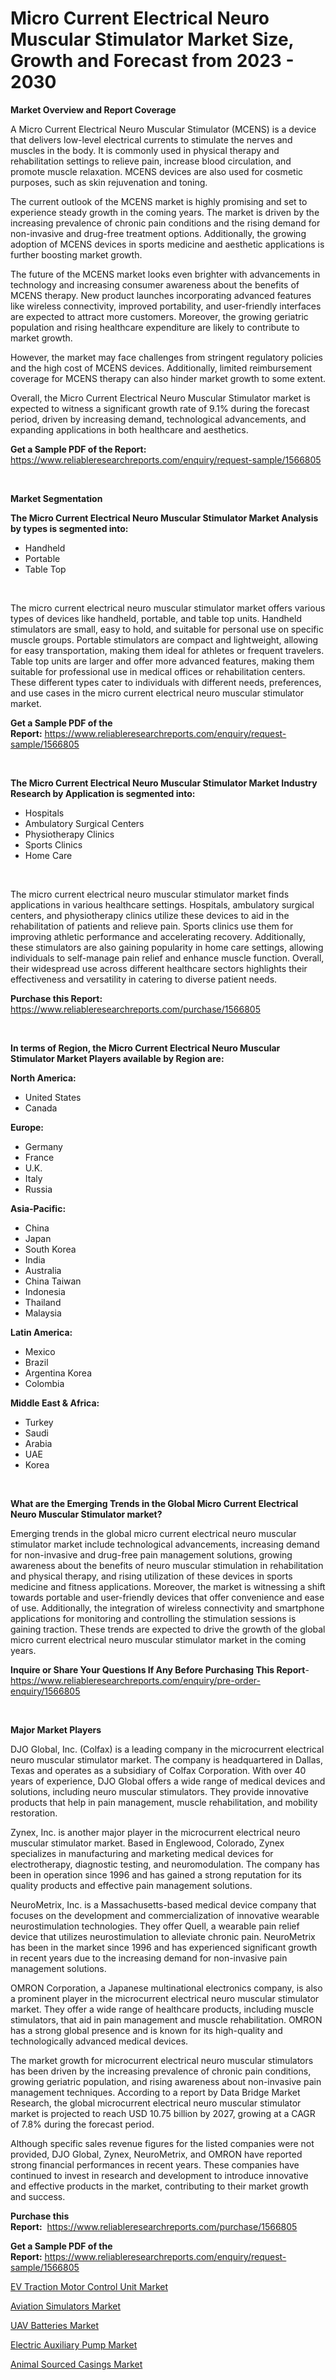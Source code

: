 <p><h1>Micro Current Electrical Neuro Muscular Stimulator Market Size, Growth and Forecast from 2023 - 2030</h1></p><p><strong>Market Overview and Report Coverage</strong></p>
<p><p>A Micro Current Electrical Neuro Muscular Stimulator (MCENS) is a device that delivers low-level electrical currents to stimulate the nerves and muscles in the body. It is commonly used in physical therapy and rehabilitation settings to relieve pain, increase blood circulation, and promote muscle relaxation. MCENS devices are also used for cosmetic purposes, such as skin rejuvenation and toning.</p><p>The current outlook of the MCENS market is highly promising and set to experience steady growth in the coming years. The market is driven by the increasing prevalence of chronic pain conditions and the rising demand for non-invasive and drug-free treatment options. Additionally, the growing adoption of MCENS devices in sports medicine and aesthetic applications is further boosting market growth.</p><p>The future of the MCENS market looks even brighter with advancements in technology and increasing consumer awareness about the benefits of MCENS therapy. New product launches incorporating advanced features like wireless connectivity, improved portability, and user-friendly interfaces are expected to attract more customers. Moreover, the growing geriatric population and rising healthcare expenditure are likely to contribute to market growth.</p><p>However, the market may face challenges from stringent regulatory policies and the high cost of MCENS devices. Additionally, limited reimbursement coverage for MCENS therapy can also hinder market growth to some extent.</p><p>Overall, the Micro Current Electrical Neuro Muscular Stimulator market is expected to witness a significant growth rate of 9.1% during the forecast period, driven by increasing demand, technological advancements, and expanding applications in both healthcare and aesthetics.</p></p>
<p><strong>Get a Sample PDF of the Report:</strong> <a href="https://www.reliableresearchreports.com/enquiry/request-sample/1566805">https://www.reliableresearchreports.com/enquiry/request-sample/1566805</a></p>
<p>&nbsp;</p>
<p><strong>Market Segmentation</strong></p>
<p><strong>The Micro Current Electrical Neuro Muscular Stimulator Market Analysis by types is segmented into:</strong></p>
<p><ul><li>Handheld</li><li>Portable</li><li>Table Top</li></ul></p>
<p>&nbsp;</p>
<p><p>The micro current electrical neuro muscular stimulator market offers various types of devices like handheld, portable, and table top units. Handheld stimulators are small, easy to hold, and suitable for personal use on specific muscle groups. Portable stimulators are compact and lightweight, allowing for easy transportation, making them ideal for athletes or frequent travelers. Table top units are larger and offer more advanced features, making them suitable for professional use in medical offices or rehabilitation centers. These different types cater to individuals with different needs, preferences, and use cases in the micro current electrical neuro muscular stimulator market.</p></p>
<p><strong>Get a Sample PDF of the Report:</strong>&nbsp;<a href="https://www.reliableresearchreports.com/enquiry/request-sample/1566805">https://www.reliableresearchreports.com/enquiry/request-sample/1566805</a></p>
<p>&nbsp;</p>
<p><strong>The Micro Current Electrical Neuro Muscular Stimulator Market Industry Research by Application is segmented into:</strong></p>
<p><ul><li>Hospitals</li><li>Ambulatory Surgical Centers</li><li>Physiotherapy Clinics</li><li>Sports Clinics</li><li>Home Care</li></ul></p>
<p>&nbsp;</p>
<p><p>The micro current electrical neuro muscular stimulator market finds applications in various healthcare settings. Hospitals, ambulatory surgical centers, and physiotherapy clinics utilize these devices to aid in the rehabilitation of patients and relieve pain. Sports clinics use them for improving athletic performance and accelerating recovery. Additionally, these stimulators are also gaining popularity in home care settings, allowing individuals to self-manage pain relief and enhance muscle function. Overall, their widespread use across different healthcare sectors highlights their effectiveness and versatility in catering to diverse patient needs.</p></p>
<p><strong>Purchase this Report:</strong>&nbsp; <a href="https://www.reliableresearchreports.com/purchase/1566805">https://www.reliableresearchreports.com/purchase/1566805</a></p>
<p>&nbsp;</p>
<p><strong>In terms of Region, the Micro Current Electrical Neuro Muscular Stimulator Market Players available by Region are:</strong></p>
<p>
    <p> <strong> North America: </strong>
        <ul>
            <li>United States</li>
            <li>Canada</li>
        </ul>
        </p> 
    <p> <strong> Europe: </strong>
        <ul>
            <li>Germany</li>
            <li>France</li>
            <li>U.K.</li>
            <li>Italy</li>
            <li>Russia</li>
        </ul>
        </p> 
    <p> <strong> Asia-Pacific: </strong>
        <ul>
            <li>China</li>
            <li>Japan</li>
            <li>South Korea</li>
            <li>India</li>
            <li>Australia</li>
            <li>China Taiwan</li>
            <li>Indonesia</li>
            <li>Thailand</li>
            <li>Malaysia</li>
        </ul>
        </p> 
    <p> <strong> Latin America: </strong>
        <ul>
            <li>Mexico</li>
            <li>Brazil</li>
            <li>Argentina Korea</li>
            <li>Colombia</li>
        </ul>
        </p> 
    <p> <strong> Middle East & Africa: </strong>
        <ul>
            <li>Turkey</li>
            <li>Saudi</li>
            <li>Arabia</li>
            <li>UAE</li>
            <li>Korea</li>
        </ul>
    </p>
    </p>
<p>&nbsp;</p>
<p><strong>What are the Emerging Trends in the Global Micro Current Electrical Neuro Muscular Stimulator market?</strong></p>
<p><p>Emerging trends in the global micro current electrical neuro muscular stimulator market include technological advancements, increasing demand for non-invasive and drug-free pain management solutions, growing awareness about the benefits of neuro muscular stimulation in rehabilitation and physical therapy, and rising utilization of these devices in sports medicine and fitness applications. Moreover, the market is witnessing a shift towards portable and user-friendly devices that offer convenience and ease of use. Additionally, the integration of wireless connectivity and smartphone applications for monitoring and controlling the stimulation sessions is gaining traction. These trends are expected to drive the growth of the global micro current electrical neuro muscular stimulator market in the coming years.</p></p>
<p><strong>Inquire or Share Your Questions If Any Before Purchasing This Report</strong>- <a href="https://www.reliableresearchreports.com/enquiry/pre-order-enquiry/1566805">https://www.reliableresearchreports.com/enquiry/pre-order-enquiry/1566805</a></p>
<p>&nbsp;</p>
<p><strong>Major Market Players</strong></p>
<p><p>DJO Global, Inc. (Colfax) is a leading company in the microcurrent electrical neuro muscular stimulator market. The company is headquartered in Dallas, Texas and operates as a subsidiary of Colfax Corporation. With over 40 years of experience, DJO Global offers a wide range of medical devices and solutions, including neuro muscular stimulators. They provide innovative products that help in pain management, muscle rehabilitation, and mobility restoration.</p><p>Zynex, Inc. is another major player in the microcurrent electrical neuro muscular stimulator market. Based in Englewood, Colorado, Zynex specializes in manufacturing and marketing medical devices for electrotherapy, diagnostic testing, and neuromodulation. The company has been in operation since 1996 and has gained a strong reputation for its quality products and effective pain management solutions.</p><p>NeuroMetrix, Inc. is a Massachusetts-based medical device company that focuses on the development and commercialization of innovative wearable neurostimulation technologies. They offer Quell, a wearable pain relief device that utilizes neurostimulation to alleviate chronic pain. NeuroMetrix has been in the market since 1996 and has experienced significant growth in recent years due to the increasing demand for non-invasive pain management solutions.</p><p>OMRON Corporation, a Japanese multinational electronics company, is also a prominent player in the microcurrent electrical neuro muscular stimulator market. They offer a wide range of healthcare products, including muscle stimulators, that aid in pain management and muscle rehabilitation. OMRON has a strong global presence and is known for its high-quality and technologically advanced medical devices.</p><p>The market growth for microcurrent electrical neuro muscular stimulators has been driven by the increasing prevalence of chronic pain conditions, growing geriatric population, and rising awareness about non-invasive pain management techniques. According to a report by Data Bridge Market Research, the global microcurrent electrical neuro muscular stimulator market is projected to reach USD 10.75 billion by 2027, growing at a CAGR of 7.8% during the forecast period.</p><p>Although specific sales revenue figures for the listed companies were not provided, DJO Global, Zynex, NeuroMetrix, and OMRON have reported strong financial performances in recent years. These companies have continued to invest in research and development to introduce innovative and effective products in the market, contributing to their market growth and success.</p></p>
<p><strong>Purchase this Report:</strong>&nbsp;&nbsp;<a href="https://www.reliableresearchreports.com/purchase/1566805">https://www.reliableresearchreports.com/purchase/1566805</a></p>
<p></p>
<p><strong>Get a Sample PDF of the Report:</strong>&nbsp;<a href="https://www.reliableresearchreports.com/enquiry/request-sample/1566805">https://www.reliableresearchreports.com/enquiry/request-sample/1566805</a></p>
<p><p><a href="https://www.linkedin.com/pulse/ev-traction-motor-control-unit-market-challenges-opportunities-8cs9e/">EV Traction Motor Control Unit Market</a></p><p><a href="https://medium.com/@daishawolff/aviation-simulators-market-size-growth-forecast-2023-2030-d49a964ab03a">Aviation Simulators Market</a></p><p><a href="https://medium.com/@sk99912151/uav-batteries-market-size-growth-forecast-2023-2030-3c9d90b8cfe5">UAV Batteries Market</a></p><p><a href="https://www.linkedin.com/pulse/electric-auxiliary-pump-market-size-growth-forecast-from-gdlye/">Electric Auxiliary Pump Market</a></p><p><a href="https://www.linkedin.com/pulse/animal-sourced-casings-market-challenges-opportunities-q9o9f/">Animal Sourced Casings Market</a></p></p>